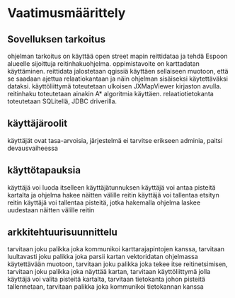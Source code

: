 # Vaatimusmäärittely

## Sovelluksen tarkoitus
ohjelman tarkoitus on käyttää open street mapin reittidataa ja tehdä Espoon alueelle sijoittuja reitinhakuohjelma. oppimistavoite on karttadatan käyttäminen.
reittidata jalostetaan qgissiä käyttäen sellaiseen muotoon, että se saadaan ajettua relaatiokantaan ja näin ohjelman sisäiseksi käytettäväksi dataksi.
käyttöliittymä toteutetaan ulkoisen JXMapViewer kirjaston avulla.
reitinhaku toteutetaan ainakin A* algoritmia käyttäen.
relaatiotietokanta toteutetaan SQLitellä, JDBC driverilla.  

## käyttäjäroolit
käyttäjät ovat tasa-arvoisia, järjestelmä ei tarvitse erikseen adminia, paitsi devausvaiheessa

## käyttötapauksia
käyttäjä voi luoda itselleen käyttäjätunnuksen
käyttäjä voi antaa pisteitä kartalta ja ohjelma hakee näitten välille reitin
käyttäjä voi tallentaa etsityn reitin
käyttäjä voi tallentaa pisteitä, jotka hakemalla ohjelma laskee uudestaan näitten välille reitin

## arkkitehtuurisuunnittelu
tarvitaan joku palikka joka kommunikoi karttarajapintojen kanssa, 
tarvitaan luultavasti joku palikka joka parsii kartan vektoridatan ohjelmassa käytettävään muotoon, 
tarvitaan joku palikka joka tekee itse reitinetsimisen, 
tarvitaan joku palikka joka näyttää kartan, 
tarvitaan käyttöliittymä jolla käyttäjä voi valita pisteitä kartalta, 
tarvitaan tietokanta johon pisteitä tallennetaan, 
tarvitaan palikka joka kommunikoi tietokannan kanssa

